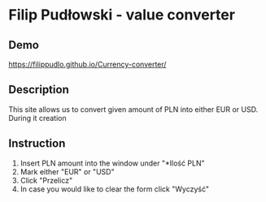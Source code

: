 # Filip Pudłowski - value converter

## Demo

https://filippudlo.github.io/Currency-converter/

## Description
This site allows us to convert given amount of PLN into either EUR or USD. During it creation 

## Instruction

1. Insert PLN amount into the window under "*Ilość PLN"
2. Mark either "EUR" or "USD"
3. Click "Przelicz"
4. In case you would like to clear the form click "Wyczyść"

